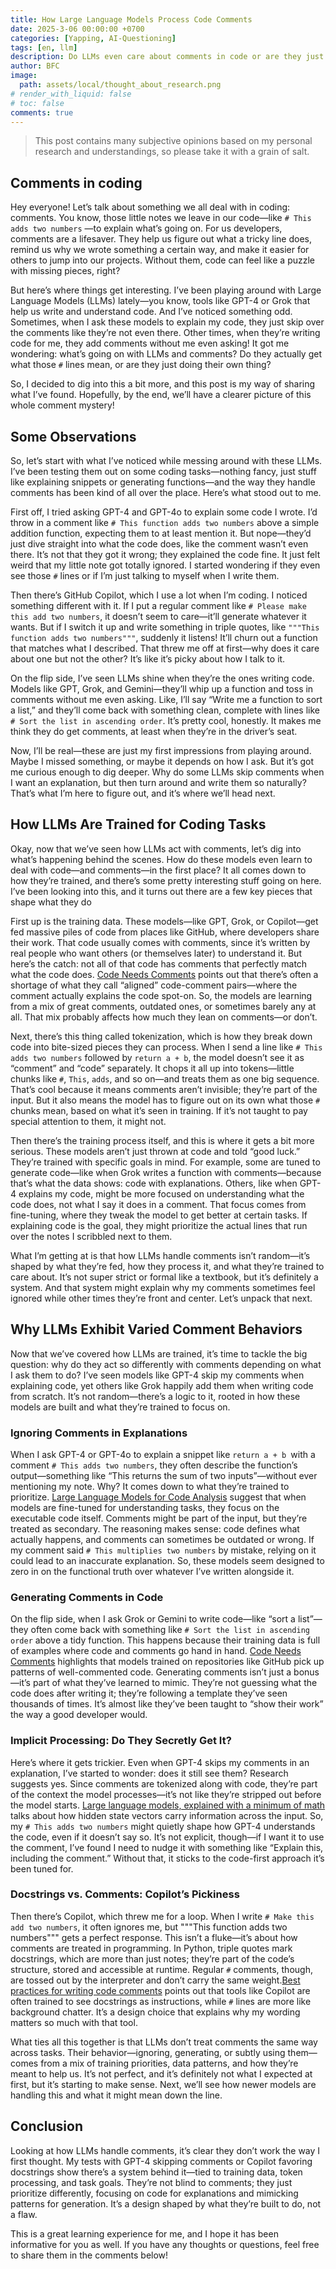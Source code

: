 ```yaml
---
title: How Large Language Models Process Code Comments
date: 2025-3-06 00:00:00 +0700
categories: [Yapping, AI-Questioning]  
tags: [en, llm]  
description: Do LLMs even care about comments in code or are they just skipping it?
author: BFC
image:
  path: assets/local/thought_about_research.png
# render_with_liquid: false
# toc: false
comments: true
---
```

> This post contains many subjective opinions based on my personal research and understandings, so please take it with a grain of salt.

## Comments in coding
Hey everyone! Let’s talk about something we all deal with in coding: comments. You know, those little notes we leave in our code—like `# This adds two numbers` —to explain what’s going on. For us developers, comments are a lifesaver. They help us figure out what a tricky line does, remind us why we wrote something a certain way, and make it easier for others to jump into our projects. Without them, code can feel like a puzzle with missing pieces, right?

But here’s where things get interesting. I’ve been playing around with Large Language Models (LLMs) lately—you know, tools like GPT-4 or Grok that help us write and understand code. And I’ve noticed something odd. Sometimes, when I ask these models to explain my code, they just skip over the comments like they’re not even there. Other times, when they’re writing code for me, they add comments without me even asking! It got me wondering: what’s going on with LLMs and comments? Do they actually get what those `#` lines mean, or are they just doing their own thing?

So, I decided to dig into this a bit more, and this post is my way of sharing what I’ve found. Hopefully, by the end, we’ll have a clearer picture of this whole comment mystery!

## Some Observations

So, let’s start with what I’ve noticed while messing around with these LLMs. I’ve been testing them out on some coding tasks—nothing fancy, just stuff like explaining snippets or generating functions—and the way they handle comments has been kind of all over the place. Here’s what stood out to me.

First off, I tried asking GPT-4 and GPT-4o to explain some code I wrote. I’d throw in a comment like `# This function adds two numbers` above a simple addition function, expecting them to at least mention it. But nope—they’d just dive straight into what the code does, like the comment wasn’t even there. It’s not that they got it wrong; they explained the code fine. It just felt weird that my little note got totally ignored. I started wondering if they even see those `#` lines or if I’m just talking to myself when I write them.

Then there’s GitHub Copilot, which I use a lot when I’m coding. I noticed something different with it. If I put a regular comment like `# Please make this add two numbers`, it doesn’t seem to care—it’ll generate whatever it wants. But if I switch it up and write something in triple quotes, like `"""This function adds two numbers"""`, suddenly it listens! It’ll churn out a function that matches what I described. That threw me off at first—why does it care about one but not the other? It’s like it’s picky about how I talk to it.

On the flip side, I’ve seen LLMs shine when they’re the ones writing code. Models like GPT, Grok, and Gemini—they’ll whip up a function and toss in comments without me even asking. Like, I’ll say “Write me a function to sort a list,” and they’ll come back with something clean, complete with lines like `# Sort the list in ascending order`. It’s pretty cool, honestly. It makes me think they do get comments, at least when they’re in the driver’s seat.

Now, I’ll be real—these are just my first impressions from playing around. Maybe I missed something, or maybe it depends on how I ask. But it’s got me curious enough to dig deeper. Why do some LLMs skip comments when I want an explanation, but then turn around and write them so naturally? That’s what I’m here to figure out, and it’s where we’ll head next.

## How LLMs Are Trained for Coding Tasks

Okay, now that we’ve seen how LLMs act with comments, let’s dig into what’s happening behind the scenes. How do these models even learn to deal with code—and comments—in the first place? It all comes down to how they’re trained, and there’s some pretty interesting stuff going on here. I’ve been looking into this, and it turns out there are a few key pieces that shape what they do

First up is the training data. These models—like GPT, Grok, or Copilot—get fed massive piles of code from places like GitHub, where developers share their work. That code usually comes with comments, since it’s written by real people who want others (or themselves later) to understand it. But here’s the catch: not all of that code has comments that perfectly match what the code does. [Code Needs Comments](https://arxiv.org/abs/2402.13013) points out that there’s often a shortage of what they call “aligned” code-comment pairs—where the comment actually explains the code spot-on. So, the models are learning from a mix of great comments, outdated ones, or sometimes barely any at all. That mix probably affects how much they lean on comments—or don’t.


Next, there’s this thing called tokenization, which is how they break down code into bite-sized pieces they can process. When I send a line like `# This adds two numbers` followed by `return a + b`, the model doesn’t see it as “comment” and “code” separately. It chops it all up into tokens—little chunks like `#`, `This`, `adds`, and so on—and treats them as one big sequence. That’s cool because it means comments aren’t invisible; they’re part of the input. But it also means the model has to figure out on its own what those `#` chunks mean, based on what it’s seen in training. If it’s not taught to pay special attention to them, it might not.


Then there’s the training process itself, and this is where it gets a bit more serious. These models aren’t just thrown at code and told “good luck.” They’re trained with specific goals in mind. For example, some are tuned to generate code—like when Grok writes a function with comments—because that’s what the data shows: code with explanations. Others, like when GPT-4 explains my code, might be more focused on understanding what the code does, not what I say it does in a comment. That focus comes from fine-tuning, where they tweak the model to get better at certain tasks. If explaining code is the goal, they might prioritize the actual lines that run over the notes I scribbled next to them.

What I’m getting at is that how LLMs handle comments isn’t random—it’s shaped by what they’re fed, how they process it, and what they’re trained to care about. It’s not super strict or formal like a textbook, but it’s definitely a system. And that system might explain why my comments sometimes feel ignored while other times they’re front and center. Let’s unpack that next.

## Why LLMs Exhibit Varied Comment Behaviors

Now that we’ve covered how LLMs are trained, it’s time to tackle the big question: why do they act so differently with comments depending on what I ask them to do? I’ve seen models like GPT-4 skip my comments when explaining code, yet others like Grok happily add them when writing code from scratch. It’s not random—there’s a logic to it, rooted in how these models are built and what they’re trained to focus on.

### Ignoring Comments in Explanations

When I ask GPT-4 or GPT-4o to explain a snippet like `return a + b `with a comment `# This adds two numbers`, they often describe the function’s output—something like “This returns the sum of two inputs”—without ever mentioning my note. Why? It comes down to what they’re trained to prioritize. [Large Language Models for Code Analysis](https://arxiv.org/abs/2310.12357) suggest that when models are fine-tuned for understanding tasks, they focus on the executable code itself. Comments might be part of the input, but they’re treated as secondary. The reasoning makes sense: code defines what actually happens, and comments can sometimes be outdated or wrong. If my comment said `# This multiplies two numbers` by mistake, relying on it could lead to an inaccurate explanation. So, these models seem designed to zero in on the functional truth over whatever I’ve written alongside it.

### Generating Comments in Code
On the flip side, when I ask Grok or Gemini to write code—like “sort a list”—they often come back with something like `# Sort the list in ascending order` above a tidy function. This happens because their training data is full of examples where code and comments go hand in hand. [Code Needs Comments](https://arxiv.org/abs/2402.13013) highlights that models trained on repositories like GitHub pick up patterns of well-commented code. Generating comments isn’t just a bonus—it’s part of what they’ve learned to mimic. They’re not guessing what the code does after writing it; they’re following a template they’ve seen thousands of times. It’s almost like they’ve been taught to “show their work” the way a good developer would.

### Implicit Processing: Do They Secretly Get It?

Here’s where it gets trickier. Even when GPT-4 skips my comments in an explanation, I’ve started to wonder: does it still see them? Research suggests yes. Since comments are tokenized along with code, they’re part of the context the model processes—it’s not like they’re stripped out before the model starts. [Large language models, explained with a minimum of math](https://www.understandingai.org/p/large-language-models-explained-with) talks about how hidden state vectors carry information across the input. So, my `# This adds two numbers` might quietly shape how GPT-4 understands the code, even if it doesn’t say so. It’s not explicit, though—if I want it to use the comment, I’ve found I need to nudge it with something like “Explain this, including the comment.” Without that, it sticks to the code-first approach it’s been tuned for.

### Docstrings vs. Comments: Copilot’s Pickiness

Then there’s Copilot, which threw me for a loop. When I write `# Make this add two numbers`, it often ignores me, but """This function adds two numbers""" gets a perfect response. This isn’t a fluke—it’s about how comments are treated in programming. In Python, triple quotes mark docstrings, which are more than just notes; they’re part of the code’s structure, stored and accessible at runtime. Regular `#` comments, though, are tossed out by the interpreter and don’t carry the same weight.[Best practices for writing code comments](https://stackoverflow.blog/2021/12/23/best-practices-for-writing-code-comments/) points out that tools like Copilot are often trained to see docstrings as instructions, while `#` lines are more like background chatter. It’s a design choice that explains why my wording matters so much with that tool.

What ties all this together is that LLMs don’t treat comments the same way across tasks. Their behavior—ignoring, generating, or subtly using them—comes from a mix of training priorities, data patterns, and how they’re meant to help us. It’s not perfect, and it’s definitely not what I expected at first, but it’s starting to make sense. Next, we’ll see how newer models are handling this and what it might mean down the line.

## Conclusion

Looking at how LLMs handle comments, it’s clear they don’t work the way I first thought. My tests with GPT-4 skipping comments or Copilot favoring docstrings show there’s a system behind it—tied to training data, token processing, and task goals. They’re not blind to comments; they just prioritize differently, focusing on code for explanations and mimicking patterns for generation. It’s a design shaped by what they’re built to do, not a flaw.

This is a great learning experience for me, and I hope it has been informative for you as well. If you have any thoughts or questions, feel free to share them in the comments below!
